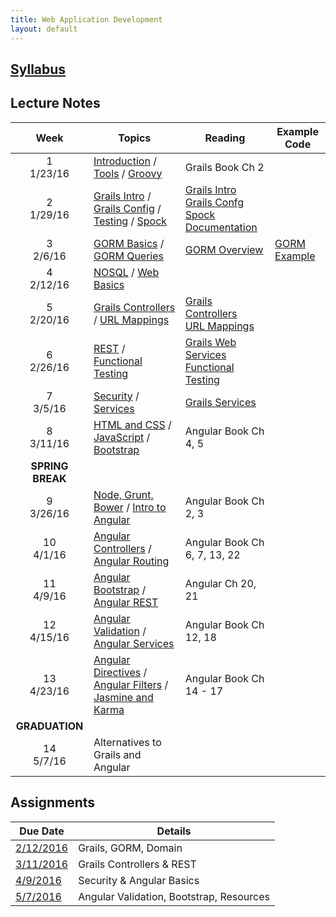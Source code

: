 ```yaml
---
title: Web Application Development
layout: default
---
```


## [Syllabus](syllabus.html)

## Lecture Notes

Week | Topics | Reading | Example Code
:---:|--------|-------- | ------------
1 <br> 1/23/16 | [Introduction](notes/introduction/) / [Tools](notes/tools/) / [Groovy](notes/groovy/) | Grails Book Ch 2 | &nbsp;
2 <br> 1/29/16 |[Grails Intro](notes/grails_intro/) / [Grails Config](notes/grails_config) / [Testing](notes/testing) / [Spock](notes/spock) | [Grails Intro](http://grails.github.io/grails-doc/3.0.x/guide/introduction.html)<br>[Grails Confg](http://grails.github.io/grails-doc/3.0.x/guide/conf.html)<br>[Spock Documentation](http://spockframework.github.io/spock/docs/1.0/index.html)
3 <br> 2/6/16  | [GORM Basics](notes/gorm_basics) / [GORM Queries](notes/gorm_queries) | [GORM Overview](http://grails.github.io/grails-doc/3.0.x/guide/GORM.html) | [GORM Example](examples/gorm)
4 <br> 2/12/16 | [NOSQL](notes/nosql) / [Web Basics](notes/web_basics)  | &nbsp;
5 <br> 2/20/16 | [Grails Controllers](notes/controllers_views) / [URL Mappings](notes/url_mappings) | [Grails Controllers](http://grails.github.io/grails-doc/3.0.x/guide/theWebLayer.html#controllers) <br> [URL Mappings](http://grails.github.io/grails-doc/3.0.x/guide/theWebLayer.html#urlmappings)
6 <br> 2/26/16 | [REST](notes/rest) / [Functional Testing](notes/functional_testing/) | [Grails Web Services](http://grails.github.io/grails-doc/3.0.x/guide/webServices.html) <br> [Functional Testing](https://grails.org/single-page-documentation.html)
7 <br> 3/5/16  | [Security](notes/security) / [Services](notes/services) | [Grails Services](http://grails.github.io/grails-doc/3.0.x/guide/services.html)
8 <br> 3/11/16 | [HTML and CSS](notes/html_css) / [JavaScript](notes/javascript) / [Bootstrap](notes/bootstrap) | Angular Book Ch 4, 5
 | **SPRING BREAK** |
9 <br> 3/26/16 | [Node, Grunt, Bower](notes/node) / [Intro to Angular](notes/angular_intro) | Angular Book Ch 2, 3
10 <br> 4/1/16  | [Angular Controllers](notes/ng_controllers) / [Angular Routing](notes/ng_routing) | Angular Book Ch 6, 7, 13, 22
11 <br> 4/9/16  |[Angular Bootstrap](notes/ng_bootstrap) / [Angular REST](notes/ng_rest) | Angular Ch 20, 21
12 <br> 4/15/16 |[Angular Validation](notes/ng_validation) / [Angular Services](notes/ng_services) | Angular Book Ch 12, 18
13 <br> 4/23/16 | [Angular Directives](notes/ng_directives) / [Angular Filters](notes/ng_filters) / [Jasmine and Karma](notes/karma) | Angular Book Ch 14 - 17
| **GRADUATION** |
14 <br> 5/7/16  | Alternatives to Grails and Angular | &nbsp;

## Assignments

Due Date                   |  Details
---------------------------|---------------------
[2/12/2016](assignments/1) | Grails, GORM, Domain
[3/11/2016](assignments/2) | Grails Controllers & REST
[4/9/2016](assignments/3)  | Security & Angular Basics
[5/7/2016](assignments/4)  | Angular Validation, Bootstrap, Resources
